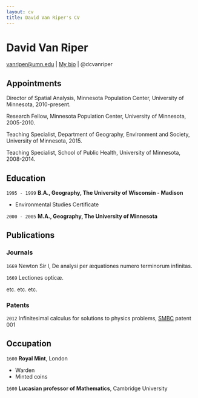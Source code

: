 ```yaml
---
layout: cv
title: David Van Riper's CV
---
```

# David Van Riper

<div id="webaddress">
<a href="vanriper@umn.edu">vanriper@umn.edu</a>
| <a href="https://pop.umn.edu/staff/dave-van-riper">My bio</a>
| @dcvanriper 
</div>


## Appointments

Director of Spatial Analysis, Minnesota Population Center, University of Minnesota, 2010-present.

Research Fellow, Minnesota Population Center, University of Minnesota, 2005-2010.

Teaching Specialist, Department of Geography, Environment and Society, University of Minnesota, 2015.

Teaching Specialist, School of Public Health, University of Minnesota, 2008-2014.

## Education

`1995 - 1999`
__B.A., Geography, The University of Wisconsin - Madison__

- Environmental Studies Certificate

`2000 - 2005`
__M.A., Geography, The University of Minnesota__


## Publications

<!-- A list is also available [online](https://scholar.google.com/citations?user=-RlIzb0AAAAJ&hl=en) -->

### Journals

`1669`
Newton Sir I, De analysi per æquationes numero terminorum infinitas. 

`1669`
Lectiones opticæ.

etc. etc. etc.

### Patents

`2012`
Infinitesimal calculus for solutions to physics problems, [SMBC](http://www.techdirt.com/articles/20121011/09312820678/if-patents-had-been-around-time-newton.shtml) patent 001


## Occupation

`1600`
__Royal Mint__, London

- Warden
- Minted coins

`1600`
__Lucasian professor of Mathematics__, Cambridge University



<!-- ### Footer

Last updated: September 2018 -->


